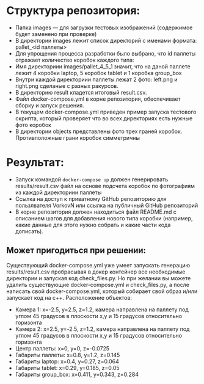 # Структура репозитория:
* Папка images — для загрузки тестовых изображений (содержимое будет заменено при проверке) 
* В директории images лежит список директорий с именами формата: pallet_<id паллеты>
* Для упрощения процесса разработки было выбрано, что id паллеты отражает количество коробок каждого типа:
* Имя директориии images/pallet_4_5_1 значит, что на даной паллете лежит 4 коробки laptop, 5 коробок tablet и 1 коробка group_box
* Внутри каждой директориии паллеты лежат 2 фото: left.png и right.png сделаные с разных ракурсов.
* В директорию result кладется итоговый result.csv.
* Файл docker-compose.yml в корне репозитория, обеспечивает сборку и запуск решения.
* В текущем docker-compose.yml приведен пример запуска тестового скрипта, который проверяет что во всех директориях есть нужные фото коробок
* В директории objects представлены фото трех граней коробок. Противположные грани коробок симметричны

# Результат:
* Запуск командой `docker-compose up` должен генерировать results/result.csv файл на основе подсчета коробок по фотографиям из каждой директориии паллеты
* Ссылка на доступ к приватному GitHub репозиторию для пользлвателя VorkovN или ссылка на публичный GitHub репозиторий
* В корне репозитория должен находиться файл README.md с описанием шагов для добавления нового типа коробки (например, какие данные для этого нужно собрать и какие части кода дописать).

## Может пригодиться при решении:
Существующий docker-compose.yml уже умеет запускать генерацию results/result.csv пробрасывая в докер контейнер все необходимые директории и запуская код check_files.py.
Но при желании вы можете удалить существующие docker-compose.yml и check_files.py, а после написать свой docker-compose.yml, который собирает свой образ и/или запускает код на с++.
Расположение объектов:
* Камера 1: x=-2.5, y=2.5, z=1.2, камера направлена на паллету под углом 45 градусов в плоскости x,y и 15 градусов относительно горизонта
* Камера 2: x=2.5, y=-2.5, z=1.2, камера направлена на паллету под углом 45 градусов в плоскости x,y и 15 градусов относительно горизонта
* Центр паллеты: x=0, y=0, z=-0.0725
* Габариты паллеты: x=0.8, y=1.2, z=0.145
* Габариты laptop: x=0.4, y=0.27, z=0.064
* Габариты tablet: x=0.29, y=0.185, z=0.05
* Габариты group_box: x=0.411, y=0.343, z=0.284
